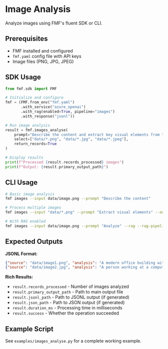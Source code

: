 # Image Analysis

Analyze images using FMF's fluent SDK or CLI.

## Prerequisites

- FMF installed and configured
- `fmf.yaml` config file with API keys
- Image files (PNG, JPG, JPEG)

## SDK Usage

```python
from fmf.sdk import FMF

# Initialize and configure
fmf = (FMF.from_env("fmf.yaml")
       .with_service("azure_openai")
       .with_rag(enabled=True, pipeline="images")
       .with_response("jsonl"))

# Run image analysis
result = fmf.images_analyse(
    prompt="Describe the content and extract key visual elements from this image",
    select=["data/*.png", "data/*.jpg", "data/*.jpeg"],
    return_records=True
)

# Display results
print(f"Processed {result.records_processed} images")
print(f"Output: {result.primary_output_path}")
```

## CLI Usage

```bash
# Basic image analysis
fmf images --input data/image.png --prompt "Describe the content"

# Process multiple images
fmf images --input "data/*.png" --prompt "Extract visual elements" --output-format jsonl

# With RAG enabled
fmf images --input data/image.png --prompt "Analyze" --rag --rag-pipeline images
```

## Expected Outputs

**JSONL Format:**
```json
{"source": "data/image1.png", "analysis": "A modern office building with glass windows and concrete structure", "elements": ["building", "glass", "concrete", "modern architecture"]}
{"source": "data/image2.jpg", "analysis": "A person working at a computer desk with multiple monitors", "elements": ["person", "computer", "desk", "monitors"]}
```

**Rich Results:**
- `result.records_processed` - Number of images analyzed
- `result.primary_output_path` - Path to main output file
- `result.jsonl_path` - Path to JSONL output (if generated)
- `result.json_path` - Path to JSON output (if generated)
- `result.duration_ms` - Processing time in milliseconds
- `result.success` - Whether the operation succeeded

## Example Script

See `examples/images_analyse.py` for a complete working example.
